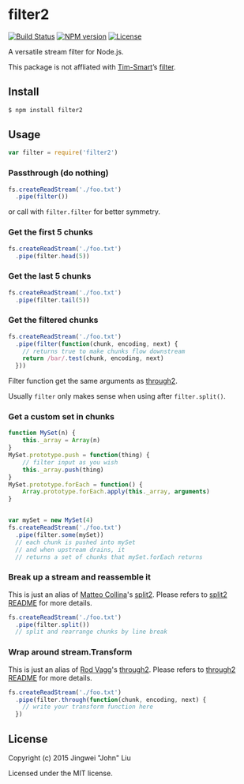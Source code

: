 # filter2

[![Build Status][travis-badge]][travis-url]
[![NPM version][npm-badge]][npm-package]
[![License][license-badge]][license]


A versatile stream filter for Node.js.

This package is not affliated with [Tim-Smart](https://www.npmjs.com/~Tim-Smart)’s [filter](https://www.npmjs.com/package/filter).

## Install

```bash
$ npm install filter2
```

## Usage
```js
var filter = require('filter2')
```

### Passthrough (do nothing)

```js
fs.createReadStream('./foo.txt')
  .pipe(filter())
```

or call with `filter.filter` for better symmetry.


### Get the first 5 chunks

```js
fs.createReadStream('./foo.txt')
  .pipe(filter.head(5))
```

### Get the last 5 chunks

```js
fs.createReadStream('./foo.txt')
  .pipe(filter.tail(5))
```


### Get the filtered chunks

```js
fs.createReadStream('./foo.txt')
  .pipe(filter(function(chunk, encoding, next) {
    // returns true to make chunks flow downstream
    return /bar/.test(chunk, encoding, next)
  }))
```

Filter function get the same arguments as [through2](https://www.npmjs.com/package/through2).

Usually `filter` only makes sense when using after `filter.split()`.


### Get a custom set in chunks

```js
function MySet(n) {
	this._array = Array(n)
}
MySet.prototype.push = function(thing) {
	// filter input as you wish 
	this._array.push(thing)
}
MySet.prototype.forEach = function() {
	Array.prototype.forEach.apply(this._array, arguments)
}


var mySet = new MySet(4)
fs.createReadStream('./foo.txt')
  .pipe(filter.some(mySet))
  // each chunk is pushed into mySet
  // and when upstream drains, it
  // returns a set of chunks that mySet.forEach returns
```


### Break up a stream and reassemble it

This is just an alias of [Matteo Collina](mailto:hello@matteocollina.com)'s [split2](https://github.com/mcollina/split2). Please refers to [split2 README](https://github.com/mcollina/split2) for more details.

```js
fs.createReadStream('./foo.txt')
  .pipe(filter.split())
  // split and rearrange chunks by line break
```

### Wrap around stream.Transform

This is just an alias of [Rod Vagg](https://r.va.gg/)'s [through2](https://github.com/rvagg/through2). Please refers to [through2 README](https://github.com/rvagg/through2) for more details.

```js
fs.createReadStream('./foo.txt')
  .pipe(filter.through(function(chunk, encoding, next) {
    // write your transform function here
  })
```

## License
Copyright (c) 2015 Jingwei "John" Liu

Licensed under the MIT license.

[travis-badge]: https://img.shields.io/travis/th507/stream-filter2.svg?style=flat-square
[npm-badge]: https://img.shields.io/npm/v/filter2.svg?style=flat-square
[license-badge]: http://img.shields.io/npm/l/filter2.svg?style=flat-square
[travis-url]: https://travis-ci.org/th507/stream-filter2
[npm-package]: https://www.npmjs.com/package/filter2
[license]: LICENSE
